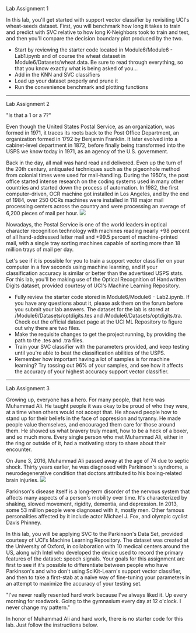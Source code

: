 Lab Assignment 1

In this lab, you'll get started with support vector classifier by revisiting UCI's wheat-seeds dataset. First, you will benchmark how long it takes to train and predict with SVC relative to how long K-Neighbors took to train and test, and then you'll compare the decision boundary plot produced by the two.

- Start by reviewing the starter code located in Module6/Module6 - Lab1.ipynb and of course the wheat dataset in Module6/Datasets/wheat.data. Be sure to read through everything, so that you know exactly what is being asked of you...
- Add in the KNN and SVC classifiers
- Load up your dataset properly and prune it
- Run the convenience benchmark and plotting functions

-----------------------------

Lab Assignment 2

"Is that a 1 or a 7?"

Even though the United States Postal Service, as an organization, was formed in 1971, it traces its roots back to the Post Office Department, an organization formed in 1792 by Benjamin Franklin. It later evolved into a cabinet-level department in 1872, before finally being transformed into the USPS we know today in 1971, as an agency of the U.S. government.

Back in the day, all mail was hand read and delivered. Even up the turn of the 20th century, antiquated techniques such as the pigeonhole method from colonial times were used for mail-handling. During the 1950's, the post office started intense research on the coding systems used in many other countries and started down the process of automation. In 1982, the first computer-driven, OCR machine got installed in Los Angeles, and by the end of 1984, over 250 OCRs machines were installed in 118 major mail processing centers across the country and were processing an average of 6,200 pieces of mail per hour.
![](https://prod-edxapp.edx-cdn.org/assets/courseware/v1/a672ff15c58d9672b9f5d2b427a20eb6/asset-v1:Microsoft+DAT210x+1T2018a+type@asset+block/M7L2_USPS.png)


Nowadays, the Postal Service is one of the world leaders in optical character recognition technology with machines reading nearly +98 percent of all hand-addressed letter mail and +99.5 percent of machine-printed mail, with a single tray sorting machines capable of sorting more than 18 million trays of mail per day.

Let's see if it is possible for you to train a support vector classifier on your computer in a few seconds using machine learning, and if your classification accuracy is similar or better than the advertised USPS stats. For this lab, you'll be making use of the Optical Recognition of Handwritten Digits dataset, provided courtesy of UCI's Machine Learning Repository.

- Fully review the starter code stored in Module6/Module6 - Lab2.ipynb. If you have any questions about it, please ask them on the forum before you submit your lab answers. The dataset for the lab is stored at /Module6/Datasets/optdigits.tes and /Module6/Datasets/optdigits.tra. Check out the official dataset page at the UCI ML Repository to figure out why there are two files.
- Make the requisite changes to get the project running, by providing the path to the .tes and .tra files.
- Train your SVC classifier with the parameters provided, and keep testing until you're able to beat the classification abilities of the USPS.
- Remember how important having a lot of samples is for machine learning? Try tossing out 96% of your samples, and see how it affects the accuracy of your highest accuracy support vector classifier.

------------------------------

Lab Assignment 3

Growing up, everyone has a hero. For many people, that hero was Muhammad Ali. He taught people it was okay to be proud of who they were, at a time when others would not accept that. He showed people how to stand up for their beliefs in the face of oppression and tyranny. He made people value themselves, and encouraged them care for those around them. He showed us what bravery truly meant, how to be a heck of a boxer, and so much more. Every single person who met Muhammad Ali, either in the ring or outside of it, had a motivating story to share about their encounter.

On June 3, 2016, Muhammad Ali passed away at the age of 74 due to septic shock. Thirty years earlier, he was diagnosed with Parkinson's syndrome, a neurodegenerative condition that doctors attributed to his boxing-related brain injuries.
![](https://prod-edxapp.edx-cdn.org/assets/courseware/v1/505c341c4239e7d684c4caf5614e367d/asset-v1:Microsoft+DAT210x+1T2018a+type@asset+block/M7L2_MuhammadAli.png)


Parkinson's disease itself is a long-term disorder of the nervous system that affects many aspects of a person's mobility over time. It's characterized by shaking, slowed movement, rigidity, dementia, and depression. In 2013, some 53 million people were diagnosed with it, mostly men. Other famous personalities affected by it include actor Michael J. Fox, and olympic cyclist Davis Phinney.

In this lab, you will be applying SVC to the Parkinson's Data Set, provided courtesy of UCI's Machine Learning Repository. The dataset was created at the University of Oxford, in collaboration with 10 medical centers around the US, along with Intel who developed the device used to record the primary features of the dataset: speech signals. Your goals for this assignment are first to see if it's possible to differentiate between people who have Parkinson's and who don't using SciKit-Learn's support vector classifier, and then to take a first-stab at a naive way of fine-tuning your parameters in an attempt to maximize the accuracy of your testing set.

"I've never really resented hard work because I've always liked it. Up every morning for roadwork. Going to the gymnasium every day at 12 o'clock. I never change my pattern."

In honor of Muhammad Ali and hard work, there is no starter code for this lab. Just follow the instructions below.
